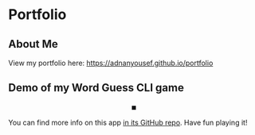 # Portfolio

## About Me
View my portfolio here: https://adnanyousef.github.io/portfolio

## Demo of my Word Guess CLI game
<p align="center">
<img style="max-width: 0.5rem;" src="https://github.com/adnanyousef/portfolio/raw/master/assets/images/word-guess.gif" alt="Word Guess Demo">
</p>


You can find more info on this app [in its GitHub repo](https://github.com/adnanyousef/word-guess-cli). Have fun playing it!
